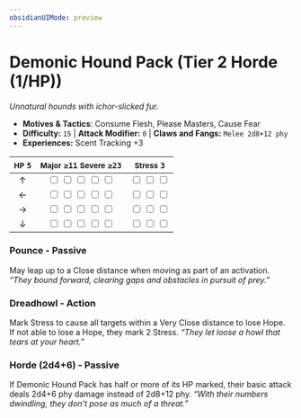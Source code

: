 ```yaml
---
obsidianUIMode: preview
---
```

# Demonic Hound Pack (Tier 2 Horde (1/HP))

*Unnatural hounds with ichor-slicked fur.*

- **Motives & Tactics**: Consume Flesh, Please Masters, Cause Fear
- **Difficulty:** `15` | **Attack Modifier:** `0` | **Claws and Fangs:** `Melee 2d8+12 phy`
- **Experiences:** Scent Tracking +3

| <small>HP</small> `5` | <small>Major</small> `≥11` <small>Severe</small> `≥23` | <small>Stress</small> `3` |
|:-:|:-:|:-:|
| ↑ |  <input type="checkbox" unchecked id="40897a75"> <input type="checkbox" unchecked id="f3070472"> <input type="checkbox" unchecked id="a46aab3e"> <input type="checkbox" unchecked id="9f9f21c7"> <input type="checkbox" unchecked id="0fef0596"> |  <input type="checkbox" unchecked id="9e4ae30e"> <input type="checkbox" unchecked id="348940be"> <input type="checkbox" unchecked id="3b532dfe"> |
| ← |  <input type="checkbox" unchecked id="a69b0554"> <input type="checkbox" unchecked id="2c92df38"> <input type="checkbox" unchecked id="96bde8a5"> <input type="checkbox" unchecked id="1ec02c0f"> <input type="checkbox" unchecked id="98251fc6"> |  <input type="checkbox" unchecked id="bd5d815b"> <input type="checkbox" unchecked id="48b82720"> <input type="checkbox" unchecked id="cedc2415"> |
| → |  <input type="checkbox" unchecked id="70ea5e88"> <input type="checkbox" unchecked id="0a3f3c57"> <input type="checkbox" unchecked id="55fae07e"> <input type="checkbox" unchecked id="cd45ea4b"> <input type="checkbox" unchecked id="ed7b5a91"> |  <input type="checkbox" unchecked id="0e82a5e5"> <input type="checkbox" unchecked id="7a184810"> <input type="checkbox" unchecked id="6778026c"> |
| ↓ |  <input type="checkbox" unchecked id="d0b8bde8"> <input type="checkbox" unchecked id="ef95570d"> <input type="checkbox" unchecked id="e140e00f"> <input type="checkbox" unchecked id="d688943f"> <input type="checkbox" unchecked id="66ece6ce"> |  <input type="checkbox" unchecked id="29b5179f"> <input type="checkbox" unchecked id="eda16f66"> <input type="checkbox" unchecked id="109dae81"> |

### Pounce - Passive

May leap up to a Close distance when moving as part of an activation. *“They bound forward, clearing gaps and obstacles in pursuit of prey.”*

### Dreadhowl - Action

Mark Stress to cause all targets within a Very Close distance to lose Hope. If not able to lose a Hope, they mark 2 Stress. *“They let loose a howl that tears at your heart.”*

### Horde (2d4+6) - Passive

If Demonic Hound Pack has half or more of its HP marked, their basic attack deals 2d4+6 phy damage instead of 2d8+12 phy. *“With their numbers dwindling, they don’t pose as much of a threat.”*